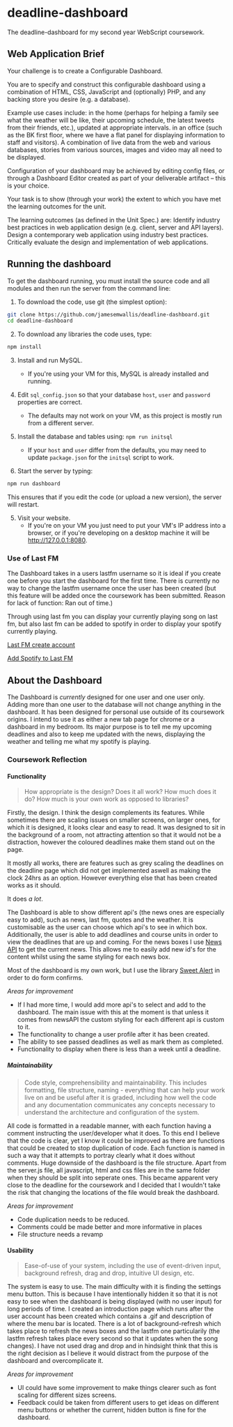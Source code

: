 # deadline-dashboard


The deadline-dashboard for my second year WebScript coursework.

## Web Application Brief


Your challenge is to create a Configurable Dashboard.

You are to specify and construct this configurable dashboard using a combination of HTML, CSS, JavaScript and (optionally) PHP, and any backing store you desire (e.g. a database).

Example use cases include:
in the home (perhaps for helping a family see what the weather will be like, their upcoming schedule, the latest tweets from their friends, etc.), updated at appropriate intervals.
in an office (such as the BK first floor, where we have a flat panel for displaying information to staff and visitors).  A combination of live data from the web and various databases, stories from various sources, images and video may all need to be displayed.

Configuration of your dashboard may be achieved by editing config files, or through a Dashboard Editor created as part of your deliverable artifact – this is your choice.

Your task is to show (through your work) the extent to which you have met the learning outcomes for the unit.

The learning outcomes (as defined in the Unit Spec.) are:
Identify industry best practices in web application design (e.g. client, server and API layers).
Design a contemporary web application using industry best practices.
Critically evaluate the design and implementation of web applications.




## Running the dashboard


To get the dashboard running, you must install the source code and all modules and then run the server from the command line:

1. To download the code, use git (the simplest option):

  ```bash
  git clone https://github.com/jamesemwallis/deadline-dashboard.git
  cd deadline-dashboard
  ```

2. To download any libraries the code uses, type:

  ```bash
  npm install
  ```

3. Install and run MySQL.
    * If you're using your VM for this, MySQL is already installed and running.

4. Edit `sql_config.json` so that your database `host`, `user` and `password` properties are correct.
    * The defaults may not work on your VM, as this project is mostly run from a different server.

5. Install the database and tables using: `npm run initsql`
    * If your `host` and `user` differ from the defaults, you may need to update `package.json` for the `initsql` script to work.

6. Start the server by typing:

  ```bash
  npm run dashboard
  ```

  This ensures that if you edit the code (or upload a new version), the server will restart.

5. Visit your website.
    * If you're on your VM you just need to put your VM's IP address into a browser, or if you're developing on a desktop machine it will be http://127.0.0.1:8080.

### Use of Last FM


The Dashboard takes in a users lastfm username so it is ideal if you create one before you start the dashboard for the first time.
There is currently no way to change the lastfm username once the user has been created (but this feature will be added once the coursework has been submitted. Reason for lack of function: Ran out of time.)

Through using last fm you can display your currently playing song on last fm, but also last fm can be added to spotify in order to display your spotify currently playing.

[Last FM create account](https://www.last.fm/join)

[Add Spotify to Last FM](https://support.spotify.com/us/using_spotify/playlists/scrobble-to-last-fm/)

## About the Dashboard


The Dashboard is _currently_ designed for one user and one user only. Adding more than one user to the database will not change anything in the dashboard.
It has been designed for personal use outside of its coursework origins. I intend to use it as either a new tab page for chrome or a dashboard in my bedroom.
Its major purpose is to tell me my upcoming deadlines and also to keep me updated with the news, displaying the weather and telling me what my spotify is playing.

### Coursework Reflection

#### Functionality

> How appropriate is the design?  Does it all work?  How much does it do?  How much is your own work as opposed to libraries?

Firstly, the design. I think the design complements its features. While sometimes there are scaling issues on smaller screens, on larger ones, for which it is designed, it looks clear and easy to read. It was designed to sit in the background of a room, not attracting attention so that it would not be a distraction, however the coloured deadlines make them stand out on the page.

It mostly all works, there are features such as grey scaling the deadlines on the deadline page which did not get implemented aswell as making the clock 24hrs as an option. However everything else that has been created works as it should.

It does _a lot_.

The Dashboard is able to show different api's (the news ones are especially easy to add), such as news, last fm, quotes and the weather.
It is customisable as the user can choose which api's to see in which box.
Additionally, the user is able to add deadlines and course units in order to view the deadlines that are up and coming.
For the news boxes I use [News API](https://newsapi.org/) to get the current news. This allows me to easily add new id's for the content whilst using the same styling for each news box.

Most of the dashboard is my own work, but I use the library [Sweet Alert](http://t4t5.github.io/sweetalert/) in order to do form confirms.

_Areas for improvement_

* If I had more time, I would add more api's to select and add to the dashboard. The main issue with this at the moment is that unless it comes from newsAPI the custom styling for each different api is custom to it.
* The functionality to change a user profile after it has been created.
* The ability to see passed deadlines as well as mark them as completed.
* Functionality to display when there is less than a week until a deadline.

##### Maintainability

> Code style, comprehensibility and maintainability. This includes formatting, file structure, naming - everything that can help your work live on and be useful after it is graded, including how well the code and any documentation communicates any concepts necessary to understand the architecture and configuration of the system.

All code is formatted in a readable manner, with each function having a comment instructing the user/developer what it does.
To this end I believe that the code is clear, yet I know it could be improved as there are functions that could be created to stop duplication of code.
Each function is named in such a way that it attempts to portray clearly what it does without comments.
Huge downside of the dashboard is the file structure. Apart from the server.js file, all javascript, html and css files are in the same folder when they should be split into seperate ones. This became apparent very close to the deadline for the coursework and I decided that I wouldn't take the risk that changing the locations of the file would break the dashboard.

_Areas for improvement_

* Code duplication needs to be reduced.
* Comments could be made better and more informative in places
* File structure needs a revamp

#### Usability

> Ease-of-use of your system, including the use of event-driven input, background refresh, drag and drop, intuitive UI design, etc.

The system is easy to use. The main difficulty with it is finding the settings menu button. This is because I have intentionally hidden it so that it is not easy to see when the dashboard is being displayed (with no user input) for long periods of time.
I created an introduction page which runs after the user account has been created which contains a .gif and description of where the menu bar is located.
There is a lot of background-refresh which takes place to refresh the news boxes and the lastfm one particularily (the lastfm refresh takes place every second so that it updates when the song changes).
I have not used drag and drop and in hindsight think that this is the right decision as I believe it would distract from the purpose of the dashboard and overcomplicate it.

_Areas for improvement_

* UI could have some improvement to make things clearer such as font scaling for different sizes screens.
* Feedback could be taken from different users to get ideas on different menu buttons or whether the current, hidden button is fine for the dashboard.

